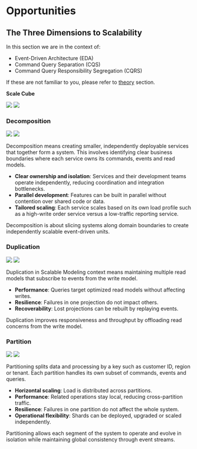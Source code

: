 # Opportunities

## The Three Dimensions to Scalability

In this section we are in the context of:

* Event-Driven Architecture (EDA)
* Command Query Separation (CQS)
* Command Query Responsibility Segregation (CQRS)

If these are not familiar to you, please refer to [theory](../theory/) section. 

**Scale Cube**

![](assets/images/scale_cube.png#only-light)
![](assets/images/scale_cube_dark.png#only-dark)

### Decomposition

![](assets/images/decomposition.png#only-light)
![](assets/images/decomposition_dark.png#only-dark)

Decomposition means creating smaller, independently deployable services that together form a system. This involves identifying clear business boundaries where each service owns its commands, events and read models.

- **Clear ownership and isolation**: Services and their development teams operate independently, reducing coordination and integration bottlenecks.
- **Parallel development**: Features can be built in parallel without contention over shared code or data.
- **Tailored scaling**: Each service scales based on its own load profile such as a high-write order service versus a low-traffic reporting service.

Decomposition is about slicing systems along domain boundaries to create independently scalable event-driven units.


### Duplication

![](assets/images/duplication.png#only-light)
![](assets/images/duplication_dark.png#only-dark)

Duplication in Scalable Modeling context means maintaining multiple read models that subscribe to events from the write model.

- **Performance**: Queries target optimized read models without affecting writes.
- **Resilience**: Failures in one projection do not impact others.
- **Recoverability**: Lost projections can be rebuilt by replaying events.

Duplication improves responsiveness and throughput by offloading read concerns from the write model.

### Partition

![](assets/images/partition.png#only-light)
![](assets/images/partition_dark.png#only-dark)

Partitioning splits data and processing by a key such as customer ID, region or tenant. Each partition handles its own subset of commands, events and queries.

- **Horizontal scaling**: Load is distributed across partitions.
- **Performance**: Related operations stay local, reducing cross-partition traffic.
- **Resilience**: Failures in one partition do not affect the whole system.
- **Operational flexibility**: Shards can be deployed, upgraded or scaled independently.

Partitioning allows each segment of the system to operate and evolve in isolation while maintaining global consistency through event streams.